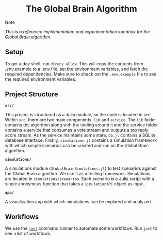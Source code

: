 <h1 align="center" style="border-bottom: none">
    The Global Brain Algorithm
</h1>


>[!NOTE]
>*This is a reference implementation and experimentation sandbox for the [Global Brain algorithm](https://social-protocols.org/global-brain/).*


## Setup

To get a dev shell, run `direnv allow`.
This will copy the contents from .env.example to a .env file, set the environment variables, and fetch the required dependencies.
Make sure to check out the `.env.example` file to see the required environment variables.


## Project Structure

**`src/`**

This project is structured as a Julia module, so the code is located in `src`.
Within `src`, there are two main components: `lib` and `service`.
The `lib` folder contains the algorithm along with the tooling around it and the service folder contains a service that consumes a vote stream and outputs a top reply score stream.
As the service maintains some state, `db.jl` contains a SQLite database interface.
Finally, `simulations.jl` contains a simulation framework with which simple scenarios can be created and run on the Global Brain algorithm.

**`simulations/`**

A simulations module (`GlobalBrainSimulations.jl`) to test scenarios against the Global Brain algorithm.
We use it as a testing framework.
Simulations are located in `simulations/scenarios`.
Each scenario is a Julia script with a single anonymous function that takes a `SimulationAPI` object as input.

**`app/`**

A visualization app with which simulations can be explored and analyzed.


## Workflows

We use the [`just`](https://github.com/casey/just) command runner to automate some workflows.
Run `just` to see a list of workflows.

